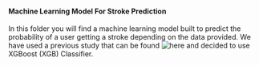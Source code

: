 #### Machine Learning Model For Stroke Prediction

In this folder you will find a machine learning model built to predict the probability of a user getting a stroke depending on the data provided. We have used a previous study that can be found ![here](https://github.com/nurahmadi/Stroke-prediction-with-ML) and decided to use XGBoost (XGB) Classifier.
